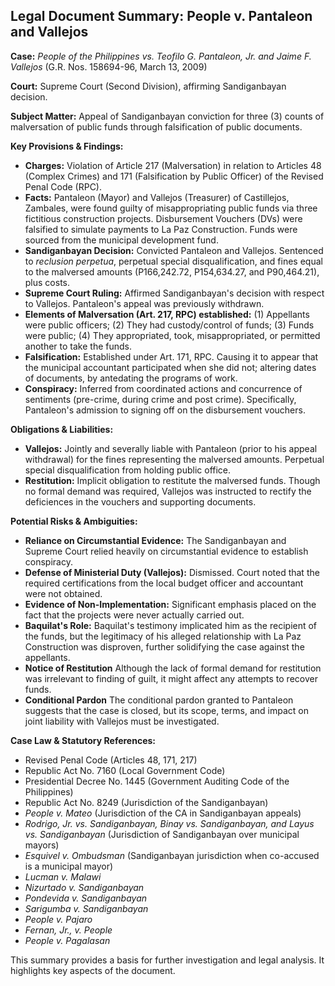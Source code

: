 ## Legal Document Summary: People v. Pantaleon and Vallejos

**Case:** *People of the Philippines vs. Teofilo G. Pantaleon, Jr. and Jaime F. Vallejos* (G.R. Nos. 158694-96, March 13, 2009)

**Court:** Supreme Court (Second Division), affirming Sandiganbayan decision.

**Subject Matter:** Appeal of Sandiganbayan conviction for three (3) counts of malversation of public funds through falsification of public documents.

**Key Provisions & Findings:**

*   **Charges:** Violation of Article 217 (Malversation) in relation to Articles 48 (Complex Crimes) and 171 (Falsification by Public Officer) of the Revised Penal Code (RPC).
*   **Facts:** Pantaleon (Mayor) and Vallejos (Treasurer) of Castillejos, Zambales, were found guilty of misappropriating public funds via three fictitious construction projects.  Disbursement Vouchers (DVs) were falsified to simulate payments to La Paz Construction. Funds were sourced from the municipal development fund.
*   **Sandiganbayan Decision:**  Convicted Pantaleon and Vallejos.  Sentenced to *reclusion perpetua*, perpetual special disqualification, and fines equal to the malversed amounts (P166,242.72, P154,634.27, and P90,464.21), plus costs.
*   **Supreme Court Ruling:** Affirmed Sandiganbayan's decision with respect to Vallejos. Pantaleon's appeal was previously withdrawn.
*   **Elements of Malversation (Art. 217, RPC) established:** (1) Appellants were public officers; (2) They had custody/control of funds; (3) Funds were public; (4) They appropriated, took, misappropriated, or permitted another to take the funds.
*   **Falsification:** Established under Art. 171, RPC. Causing it to appear that the municipal accountant participated when she did not; altering dates of documents, by antedating the programs of work.
*   **Conspiracy:**  Inferred from coordinated actions and concurrence of sentiments (pre-crime, during crime and post crime). Specifically, Pantaleon's admission to signing off on the disbursement vouchers.

**Obligations & Liabilities:**

*   **Vallejos:** Jointly and severally liable with Pantaleon (prior to his appeal withdrawal) for the fines representing the malversed amounts. Perpetual special disqualification from holding public office.
*   **Restitution:** Implicit obligation to restitute the malversed funds. Though no formal demand was required, Vallejos was instructed to rectify the deficiences in the vouchers and supporting documents.

**Potential Risks & Ambiguities:**

*   **Reliance on Circumstantial Evidence:** The Sandiganbayan and Supreme Court relied heavily on circumstantial evidence to establish conspiracy.
*   **Defense of Ministerial Duty (Vallejos):** Dismissed. Court noted that the required certifications from the local budget officer and accountant were not obtained.
*   **Evidence of Non-Implementation:** Significant emphasis placed on the fact that the projects were never actually carried out.
*   **Baquilat's Role:**  Baquilat's testimony implicated him as the recipient of the funds, but the legitimacy of his alleged relationship with La Paz Construction was disproven, further solidifying the case against the appellants.
* **Notice of Restitution** Although the lack of formal demand for restitution was irrelevant to finding of guilt, it might affect any attempts to recover funds.
* **Conditional Pardon** The conditional pardon granted to Pantaleon suggests that the case is closed, but its scope, terms, and impact on joint liability with Vallejos must be investigated.

**Case Law & Statutory References:**

*   Revised Penal Code (Articles 48, 171, 217)
*   Republic Act No. 7160 (Local Government Code)
*   Presidential Decree No. 1445 (Government Auditing Code of the Philippines)
*   Republic Act No. 8249 (Jurisdiction of the Sandiganbayan)
*   *People v. Mateo* (Jurisdiction of the CA in Sandiganbayan appeals)
*   *Rodrigo, Jr. vs. Sandiganbayan, Binay vs. Sandiganbayan, and Layus vs. Sandiganbayan* (Jurisdiction of Sandiganbayan over municipal mayors)
*   *Esquivel v. Ombudsman* (Sandiganbayan jurisdiction when co-accused is a municipal mayor)
*   *Lucman v. Malawi*
*   *Nizurtado v. Sandiganbayan*
* *Pondevida v. Sandiganbayan*
* *Sarigumba v. Sandiganbayan*
* *People v. Pajaro*
* *Fernan, Jr., v. People*
* *People v. Pagalasan*

This summary provides a basis for further investigation and legal analysis. It highlights key aspects of the document.
